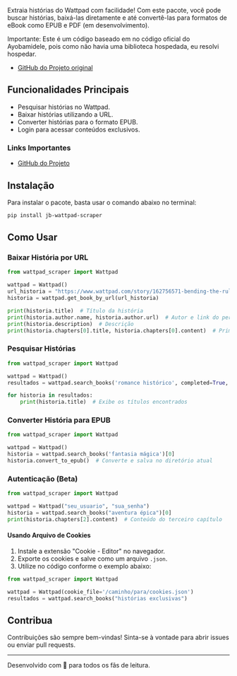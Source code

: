 Extraia histórias do Wattpad com facilidade! Com este pacote, você pode buscar histórias, baixá-las diretamente e até convertê-las para formatos de eBook como EPUB e PDF (em desenvolvimento).

Importante: Este é um código baseado em no código oficial do Ayobamidele, pois como não havia uma biblioteca hospedada, eu resolvi hospedar. 
- [GitHub do Projeto original](https://github.com/Ayobamidele/wattpad-scraper)

## Funcionalidades Principais
- Pesquisar histórias no Wattpad.
- Baixar histórias utilizando a URL.
- Converter histórias para o formato EPUB.
- Login para acessar conteúdos exclusivos.

### Links Importantes
- [GitHub do Projeto](https://github.com/josyelbuenos/jb-wattpad-scraper)

## Instalação

Para instalar o pacote, basta usar o comando abaixo no terminal:

```bash
pip install jb-wattpad-scraper
```

## Como Usar

### Baixar História por URL
```python
from wattpad_scraper import Wattpad

wattpad = Wattpad()
url_historia = "https://www.wattpad.com/story/162756571-bending-the-rules-the-rules-1"
historia = wattpad.get_book_by_url(url_historia)

print(historia.title)  # Título da história
print(historia.author.name, historia.author.url)  # Autor e link do perfil
print(historia.description)  # Descrição
print(historia.chapters[0].title, historia.chapters[0].content)  # Primeiro capítulo e conteúdo
```

### Pesquisar Histórias
```python
from wattpad_scraper import Wattpad

wattpad = Wattpad()
resultados = wattpad.search_books('romance histórico', completed=True, mature=True, free=True, paid=False, limit=5)

for historia in resultados:
    print(historia.title)  # Exibe os títulos encontrados
```

### Converter História para EPUB
```python
from wattpad_scraper import Wattpad

wattpad = Wattpad()
historia = wattpad.search_books('fantasia mágica')[0]
historia.convert_to_epub()  # Converte e salva no diretório atual
```

### Autenticação (Beta)
```python
from wattpad_scraper import Wattpad

wattpad = Wattpad("seu_usuario", "sua_senha")
historia = wattpad.search_books("aventura épica")[0]
print(historia.chapters[2].content)  # Conteúdo do terceiro capítulo
```

#### Usando Arquivo de Cookies
1. Instale a extensão "Cookie - Editor" no navegador.
2. Exporte os cookies e salve como um arquivo `.json`.
3. Utilize no código conforme o exemplo abaixo:

```python
from wattpad_scraper import Wattpad

wattpad = Wattpad(cookie_file='/caminho/para/cookies.json')
resultados = wattpad.search_books("histórias exclusivas")
```

## Contribua
Contribuições são sempre bem-vindas! Sinta-se à vontade para abrir issues ou enviar pull requests.

---

Desenvolvido com 💖 para todos os fãs de leitura.
